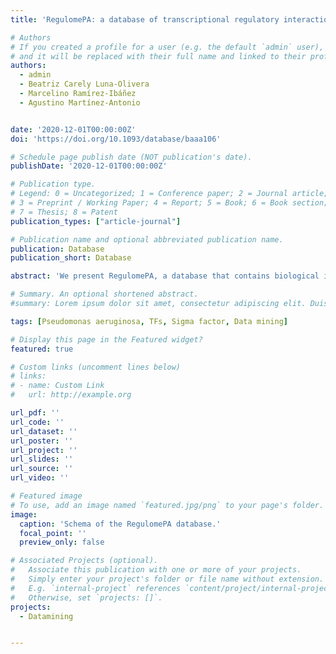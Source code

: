 ```yaml
---
title: 'RegulomePA: a database of transcriptional regulatory interactions in Pseudomonas aeruginosa PAO1'

# Authors
# If you created a profile for a user (e.g. the default `admin` user), write the username (folder name) here
# and it will be replaced with their full name and linked to their profile.
authors:
  - admin
  - Beatriz Carely Luna-Olivera
  - Marcelino Ramírez-Ibáñez
  - Agustino Martínez-Antonio


date: '2020-12-01T00:00:00Z'
doi: 'https://doi.org/10.1093/database/baaa106'

# Schedule page publish date (NOT publication's date).
publishDate: '2020-12-01T00:00:00Z'

# Publication type.
# Legend: 0 = Uncategorized; 1 = Conference paper; 2 = Journal article;
# 3 = Preprint / Working Paper; 4 = Report; 5 = Book; 6 = Book section;
# 7 = Thesis; 8 = Patent
publication_types: ["article-journal"]

# Publication name and optional abbreviated publication name.
publication: Database
publication_short: Database

abstract: 'We present RegulomePA, a database that contains biological information on regulatory interactions between transcription factors (TFs), sigma factor (SFs) and target genes in Pseudomonas aeruginosa PAO1. RegulomePA consists of 4827 regulatory interactions between 2831 nodes, which represent the interactions of TFs and SFs with their target genes, from the total of predicted RegulomePA including 27.27% of the TFs, 54.16% of SFs and 50.8% of the total genes. Each entry in the database corresponds to one node in the network and provides comprehensive details about the gene and its regulatory interactions such as gene description, nucleotide sequence, genome-strand position and links to other databases as well as the type of regulation it exerts or to which it is being subject (repression or activation), the associated experimental evidence and references, and topological information. Additionally, RegulomePA provides a way to recover information on the regulatory circuits of the network to which a gene pertains and also makes available the source codes to analyze the topology of any other regulatory network. The database will be updated yearly, by our team, with the contributions from ourselves and users, since the users are provided with an interactive platform where they can add interactions to the regulatory network feeding it with their respective references. Database URL: www.regulome.pcyt.unam.mx.'

# Summary. An optional shortened abstract.
#summary: Lorem ipsum dolor sit amet, consectetur adipiscing elit. Duis posuere tellus ac convallis placerat. Proin tincidunt magna sed ex sollicitudin condimentum.

tags: [Pseudomonas aeruginosa, TFs, Sigma factor, Data mining]

# Display this page in the Featured widget?
featured: true

# Custom links (uncomment lines below)
# links:
# - name: Custom Link
#   url: http://example.org

url_pdf: ''
url_code: ''
url_dataset: ''
url_poster: ''
url_project: ''
url_slides: ''
url_source: ''
url_video: ''

# Featured image
# To use, add an image named `featured.jpg/png` to your page's folder.
image:
  caption: 'Schema of the RegulomePA database.'
  focal_point: ''
  preview_only: false

# Associated Projects (optional).
#   Associate this publication with one or more of your projects.
#   Simply enter your project's folder or file name without extension.
#   E.g. `internal-project` references `content/project/internal-project/index.md`.
#   Otherwise, set `projects: []`.
projects:
  - Datamining


---
```


